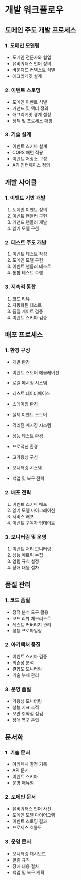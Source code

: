 # 개발 워크플로우

## 도메인 주도 개발 프로세스

### 1. 도메인 모델링
- 도메인 전문가와 협업
- 유비쿼터스 언어 정의
- 바운디드 컨텍스트 식별
- 애그리게잇 설계

### 2. 이벤트 스토밍
- 도메인 이벤트 식별
- 커맨드 및 액터 정의
- 애그리게잇 경계 설정
- 정책 및 프로세스 매핑

### 3. 기술 설계
- 이벤트 스키마 설계
- CQRS 패턴 적용
- 이벤트 저장소 구성
- API 인터페이스 정의

## 개발 사이클

### 1. 이벤트 기반 개발
1. 도메인 이벤트 정의
2. 이벤트 핸들러 구현
3. 커맨드 핸들러 개발
4. 읽기 모델 구현

### 2. 테스트 주도 개발
1. 이벤트 테스트 작성
2. 도메인 모델 구현
3. 이벤트 핸들러 테스트
4. 통합 테스트 수행

### 3. 지속적 통합
1. 코드 리뷰
2. 자동화된 테스트
3. 품질 게이트 검증
4. 이벤트 스키마 검증

## 배포 프로세스

### 1. 환경 구성
- 개발 환경
- 이벤트 스토어 에뮬레이션
- 로컬 메시징 시스템
- 테스트 데이터베이스

- 스테이징 환경
- 실제 이벤트 스토어
- 격리된 메시징 시스템
- 성능 테스트 환경

- 프로덕션 환경
- 고가용성 구성
- 모니터링 시스템
- 백업 및 복구 전략

### 2. 배포 전략
1. 이벤트 스키마 배포
2. 읽기 모델 마이그레이션
3. 서비스 배포
4. 이벤트 구독자 업데이트

### 3. 모니터링 및 운영
1. 이벤트 처리 모니터링
2. 성능 메트릭 수집
3. 알림 규칙 설정
4. 장애 대응 절차

## 품질 관리

### 1. 코드 품질
- 정적 분석 도구 활용
- 코드 리뷰 체크리스트
- 테스트 커버리지 관리
- 성능 프로파일링

### 2. 아키텍처 품질
- 이벤트 스키마 검증
- 의존성 분석
- 결합도 모니터링
- 기술 부채 관리

### 3. 운영 품질
- 가용성 모니터링
- 성능 지표 추적
- 보안 취약점 점검
- 장애 복구 훈련

## 문서화

### 1. 기술 문서
- 아키텍처 결정 기록
- API 문서
- 이벤트 스키마
- 운영 매뉴얼

### 2. 도메인 문서
- 유비쿼터스 언어 사전
- 도메인 모델 다이어그램
- 이벤트 스토밍 결과
- 프로세스 흐름도

### 3. 운영 문서
- 모니터링 대시보드
- 알림 규칙
- 장애 대응 절차
- 백업 및 복구 계획 